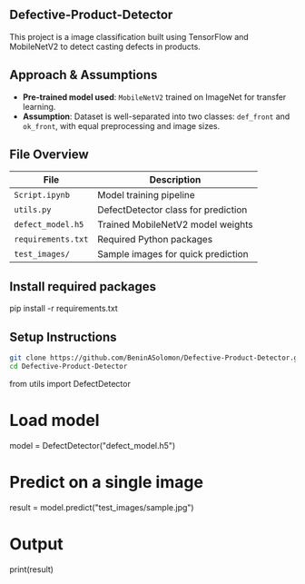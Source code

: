 ## Defective-Product-Detector
This project is a image classification built using TensorFlow and MobileNetV2 to detect casting defects in products. 

## Approach & Assumptions

- **Pre-trained model used**: `MobileNetV2` trained on ImageNet for transfer learning.
- **Assumption**: Dataset is well-separated into two classes: `def_front` and `ok_front`, with equal preprocessing and image sizes.

## File Overview
| File                | Description                                   |
| ------------------- | --------------------------------------------- |
| `Script.ipynb`      | Model training pipeline                       |
| `utils.py`          | DefectDetector class for prediction           |
| `defect_model.h5`   | Trained MobileNetV2 model weights             |
| `requirements.txt`  | Required Python packages                      |
| `test_images/`      | Sample images for quick prediction            |

## Install required packages
pip install -r requirements.txt


## Setup Instructions
```bash
git clone https://github.com/BeninASolomon/Defective-Product-Detector.git
cd Defective-Product-Detector
```

from utils import DefectDetector
# Load model
model = DefectDetector("defect_model.h5")
# Predict on a single image
result = model.predict("test_images/sample.jpg")
# Output
print(result) 


